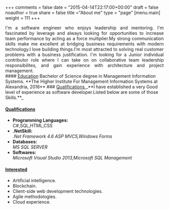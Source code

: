 +++
comments = false
date = "2015-04-14T22:17:00+00:00"
draft = false
noauthor = true
share = false
title ="About me"
type = "page"
[menu.main]
weight = 111
+++
<div style="text-align: justify">  
 I'm a software engineer who enjoys leadership and mentoring. I'm fascinated by leverage and always looking for opportunities to increase team performance by acting as a force multiplier.My strong communication skills make me excellent at bridging business requirements with modern technology.I love building things.I'm most attracted to solving real customer problems with a business justification. I'm looking for a Junior individual contributor role where I can take on on collaborative team leadership responsibilites, and gain experience with architecture and project management.
</div>
#### <u>Education</u>
Bachelor of Science degree in Management Information Systems. 
**The Higher Institute For Management Information Systems at Alexandria, 2016**
### <u>Qualifications </u>
_**I have established a very Good level of experience as software developer.Listed below are some of those Skills.**_

#### <u>Qualifications</u>
* **Programming Languages:**</br> 
C#,SQL,HTML,CSS
* **.NetSkill:** </br> _.Net Framework 4.6 ASP MVC5,Windows Forms_
* **Databases:** </br> _MS SQL SERVER_
* **Softwares:** </br> _Microsoft Visual Studio 2013,Microsoft SQL Management_ 

#### <u>Interested</u>
* Artificial intelligence.
* Blockchain.
* Client-side web development technologies.
* Agile methodologies.
* Cloud experience.

 
